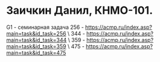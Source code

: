 # Заичкин Данил, КНМО-101.

G1 - семинарная задача
256 - https://acmp.ru/index.asp?main=task&id_task=256 \\
344 - https://acmp.ru/index.asp?main=task&id_task=344 \\
359 - https://acmp.ru/index.asp?main=task&id_task=359 \\
475 - https://acmp.ru/index.asp?main=task&id_task=475
